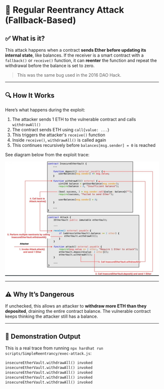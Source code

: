 # 🔁 Regular Reentrancy Attack (Fallback-Based)

## ✅ What is it?

This attack happens when a contract **sends Ether before updating its internal state**, like balances. If the receiver is a smart contract with a `fallback()` or `receive()` function, it can **reenter** the function and repeat the withdrawal before the balance is set to zero.

> This was the same bug used in the 2016 DAO Hack.

---

## 🔍 How It Works

Here’s what happens during the exploit:

1. The attacker sends 1 ETH to the vulnerable contract and calls `withdrawAll()`
2. The contract sends ETH using `call{value: ...}`  
3. This triggers the attacker's `receive()` function  
4. Inside `receive()`, `withdrawAll()` is called again  
5. This continues recursively before `balances[msg.sender] = 0` is reached

 See diagram below from the exploit trace:

![Attack Flow](Vulberable%20Structure.JPG)

---

## ⚠️ Why It’s Dangerous

If unchecked, this allows an attacker to **withdraw more ETH than they deposited**, draining the entire contract balance. The vulnerable contract keeps thinking the attacker still has a balance.

---

## 🧪 Demonstration Output

This is a real trace from running `npx hardhat run scripts/SimpleReentrancy/exec-attack.js`:

```plaintext
insecureEtherVault.withdrawAll() invoked
insecureEtherVault.withdrawAll() invoked
insecureEtherVault.withdrawAll() invoked
insecureEtherVault.withdrawAll() invoked
insecureEtherVault.withdrawAll() invoked
